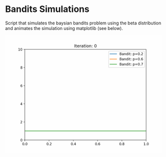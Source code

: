 # Bandits Simulations

Script that simulates the baysian bandits problem using the beta distribution and animates
the simulation using matplotlib (see below).

![Demo](./static/bandit_animation.gif)
